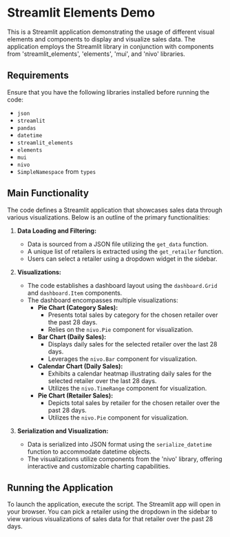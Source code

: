 # Streamlit Elements Demo

This is a Streamlit application demonstrating the usage of different visual elements and components to display and visualize sales data. The application employs the Streamlit library in conjunction with components from 'streamlit_elements', 'elements', 'mui', and 'nivo' libraries.

## Requirements

Ensure that you have the following libraries installed before running the code:

- `json`
- `streamlit`
- `pandas`
- `datetime`
- `streamlit_elements`
- `elements`
- `mui`
- `nivo`
- `SimpleNamespace` from `types`

## Main Functionality

The code defines a Streamlit application that showcases sales data through various visualizations. Below is an outline of the primary functionalities:

1. **Data Loading and Filtering:**
    - Data is sourced from a JSON file utilizing the `get_data` function.
    - A unique list of retailers is extracted using the `get_retailer` function.
    - Users can select a retailer using a dropdown widget in the sidebar.

2. **Visualizations:**
    - The code establishes a dashboard layout using the `dashboard.Grid` and `dashboard.Item` components.
    - The dashboard encompasses multiple visualizations:
        - **Pie Chart (Category Sales):**
            - Presents total sales by category for the chosen retailer over the past 28 days.
            - Relies on the `nivo.Pie` component for visualization.
        - **Bar Chart (Daily Sales):**
            - Displays daily sales for the selected retailer over the last 28 days.
            - Leverages the `nivo.Bar` component for visualization.
        - **Calendar Chart (Daily Sales):**
            - Exhibits a calendar heatmap illustrating daily sales for the selected retailer over the last 28 days.
            - Utilizes the `nivo.TimeRange` component for visualization.
        - **Pie Chart (Retailer Sales):**
            - Depicts total sales by retailer for the chosen retailer over the past 28 days.
            - Utilizes the `nivo.Pie` component for visualization.

3. **Serialization and Visualization:**
    - Data is serialized into JSON format using the `serialize_datetime` function to accommodate datetime objects.
    - The visualizations utilize components from the 'nivo' library, offering interactive and customizable charting capabilities.

## Running the Application

To launch the application, execute the script. The Streamlit app will open in your browser. You can pick a retailer using the dropdown in the sidebar to view various visualizations of sales data for that retailer over the past 28 days.